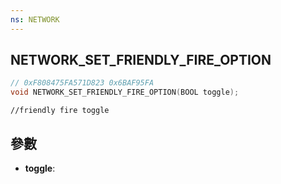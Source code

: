 ```yaml
---
ns: NETWORK
---
```

## NETWORK_SET_FRIENDLY_FIRE_OPTION

```c
// 0xF808475FA571D823 0x6BAF95FA
void NETWORK_SET_FRIENDLY_FIRE_OPTION(BOOL toggle);
```

```
//friendly fire toggle  
```

## 參數
* **toggle**: 

